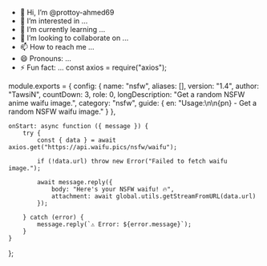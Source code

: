 - 👋 Hi, I’m @prottoy-ahmed69
- 👀 I’m interested in ...
- 🌱 I’m currently learning ...
- 💞️ I’m looking to collaborate on ...
- 📫 How to reach me ...
- 😄 Pronouns: ...
- ⚡ Fun fact: ...
const axios = require("axios");

module.exports = {
    config: {
        name: "nsfw",
        aliases: [],
        version: "1.4",
        author: "TawsiN",
        countDown: 3,
        role: 0,
        longDescription: "Get a random NSFW anime waifu image.",
        category: "nsfw",
        guide: {
            en: "Usage:\n\n{pn} - Get a random NSFW waifu image."
        }
    },

    onStart: async function ({ message }) {
        try {
            const { data } = await axios.get("https://api.waifu.pics/nsfw/waifu");

            if (!data.url) throw new Error("Failed to fetch waifu image.");

            await message.reply({
                body: "Here's your NSFW waifu! 🔥",
                attachment: await global.utils.getStreamFromURL(data.url)
            });

        } catch (error) {
            message.reply(`⚠️ Error: ${error.message}`);
        }
    }
};
<!---
prottoy-ahmed69/prottoy-ahmed69 is a ✨ special ✨ repository because its `README.md` (this file) appears on your GitHub profile.
You can click the Preview link to take a look at your changes.
--->
